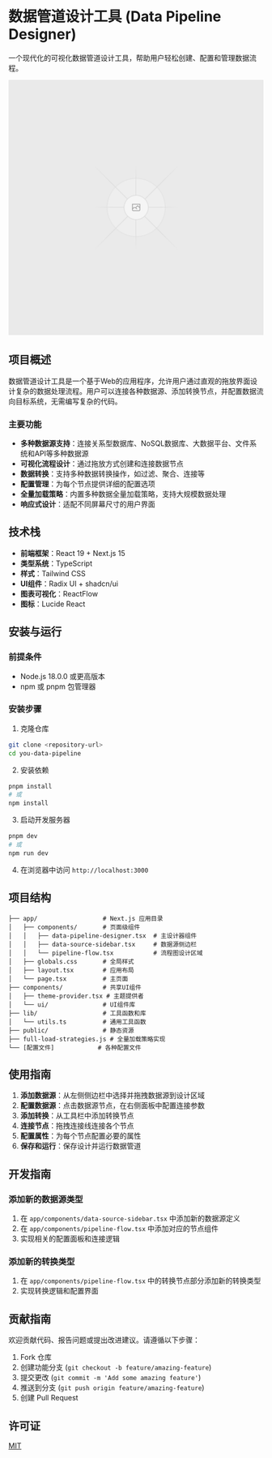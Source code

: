 # 数据管道设计工具 (Data Pipeline Designer)

一个现代化的可视化数据管道设计工具，帮助用户轻松创建、配置和管理数据流程。

![数据管道设计工具](./public/placeholder.svg)

## 项目概述

数据管道设计工具是一个基于Web的应用程序，允许用户通过直观的拖放界面设计复杂的数据处理流程。用户可以连接各种数据源、添加转换节点，并配置数据流向目标系统，无需编写复杂的代码。

### 主要功能

- **多种数据源支持**：连接关系型数据库、NoSQL数据库、大数据平台、文件系统和API等多种数据源
- **可视化流程设计**：通过拖放方式创建和连接数据节点
- **数据转换**：支持多种数据转换操作，如过滤、聚合、连接等
- **配置管理**：为每个节点提供详细的配置选项
- **全量加载策略**：内置多种数据全量加载策略，支持大规模数据处理
- **响应式设计**：适配不同屏幕尺寸的用户界面

## 技术栈

- **前端框架**：React 19 + Next.js 15
- **类型系统**：TypeScript
- **样式**：Tailwind CSS
- **UI组件**：Radix UI + shadcn/ui
- **图表可视化**：ReactFlow
- **图标**：Lucide React

## 安装与运行

### 前提条件

- Node.js 18.0.0 或更高版本
- npm 或 pnpm 包管理器

### 安装步骤

1. 克隆仓库

```bash
git clone <repository-url>
cd you-data-pipeline
```

2. 安装依赖

```bash
pnpm install
# 或
npm install
```

3. 启动开发服务器

```bash
pnpm dev
# 或
npm run dev
```

4. 在浏览器中访问 `http://localhost:3000`

## 项目结构

```
├── app/                  # Next.js 应用目录
│   ├── components/       # 页面级组件
│   │   ├── data-pipeline-designer.tsx  # 主设计器组件
│   │   ├── data-source-sidebar.tsx     # 数据源侧边栏
│   │   └── pipeline-flow.tsx           # 流程图设计区域
│   ├── globals.css       # 全局样式
│   ├── layout.tsx        # 应用布局
│   └── page.tsx          # 主页面
├── components/           # 共享UI组件
│   ├── theme-provider.tsx # 主题提供者
│   └── ui/               # UI组件库
├── lib/                  # 工具函数和库
│   └── utils.ts          # 通用工具函数
├── public/               # 静态资源
├── full-load-strategies.js # 全量加载策略实现
└── [配置文件]            # 各种配置文件
```

## 使用指南

1. **添加数据源**：从左侧侧边栏中选择并拖拽数据源到设计区域
2. **配置数据源**：点击数据源节点，在右侧面板中配置连接参数
3. **添加转换**：从工具栏中添加转换节点
4. **连接节点**：拖拽连接线连接各个节点
5. **配置属性**：为每个节点配置必要的属性
6. **保存和运行**：保存设计并运行数据管道

## 开发指南

### 添加新的数据源类型

1. 在 `app/components/data-source-sidebar.tsx` 中添加新的数据源定义
2. 在 `app/components/pipeline-flow.tsx` 中添加对应的节点组件
3. 实现相关的配置面板和连接逻辑

### 添加新的转换类型

1. 在 `app/components/pipeline-flow.tsx` 中的转换节点部分添加新的转换类型
2. 实现转换逻辑和配置界面

## 贡献指南

欢迎贡献代码、报告问题或提出改进建议。请遵循以下步骤：

1. Fork 仓库
2. 创建功能分支 (`git checkout -b feature/amazing-feature`)
3. 提交更改 (`git commit -m 'Add some amazing feature'`)
4. 推送到分支 (`git push origin feature/amazing-feature`)
5. 创建 Pull Request

## 许可证

[MIT](LICENSE)